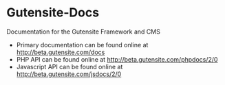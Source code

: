 # Gutensite-Docs
Documentation for the Gutensite Framework and CMS

- Primary documentation can be found online at http://beta.gutensite.com/docs
- PHP API can be found online at http://beta.gutensite.com/phpdocs/2/0
- Javascript API can be found online at http://beta.gutensite.com/jsdocs/2/0
